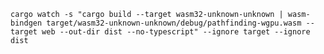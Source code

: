 `cargo watch -s "cargo build --target wasm32-unknown-unknown | wasm-bindgen target/wasm32-unknown-unknown/debug/pathfinding-wgpu.wasm --target web --out-dir dist --no-typescript" --ignore target --ignore dist`